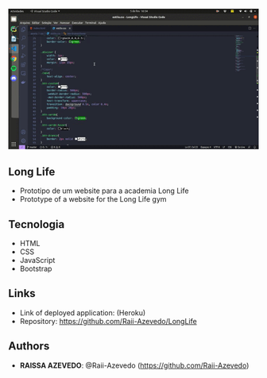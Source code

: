![LongLife](https://github.com/Raii-Azevedo/LongLife/blob/master/LongLife.gif)
 
## Long Life
 
- Prototipo de um website para a academia Long Life
- Prototype of a website for the Long Life gym

## Tecnologia
 
- HTML
- CSS
- JavaScript
- Bootstrap

 
## Links
 
  - Link of deployed application: (Heroku)
  - Repository: https://github.com/Raii-Azevedo/LongLife
 
 
## Authors
 
* **RAISSA AZEVEDO**: @Raii-Azevedo (https://github.com/Raii-Azevedo)
